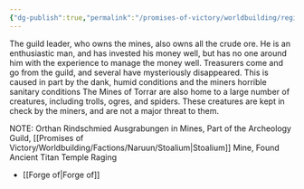 ```yaml
---
{"dg-publish":true,"permalink":"/promises-of-victory/worldbuilding/regions/todo/mines-of-torrar/","title":"Mines of Torrar","noteIcon":"Settlement","created":"","updated":""}
---
```







The guild leader, who owns the mines, also owns all the crude ore. He is an enthusiastic man, and has invested his money well, but has no one around him with the experience to manage the money well. Treasurers come and go from the guild, and several have mysteriously disappeared. This is caused in part by the dank, humid conditions and the miners horrible sanitary conditions
The Mines of Torrar are also home to a large number of creatures, including trolls, ogres, and spiders. These creatures are kept in check by the miners, and are not a major threat to them.

NOTE: Orthan Rindschmied Ausgrabungen in Mines, Part of the Archeology Guild, [[Promises of Victory/Worldbuilding/Factions/Naruun/Stoalium\|Stoalium]] Mine, Found Ancient Titan Temple
Raging 

- [[Forge of\|Forge of]]